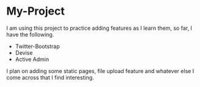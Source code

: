 My-Project
==========

 I am using this project to practice adding features as I learn them, so far, I have the following.

 * Twitter-Bootstrap
 * Devise
 * Active Admin


 I plan on adding some static pages, file upload feature and whatever else I come across that I find interesting.